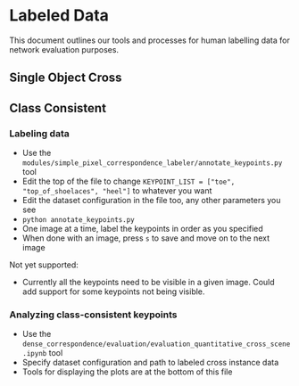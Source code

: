 # Labeled Data

This document outlines our tools and processes for human labelling data for network evaluation
purposes.

## Single Object Cross

## Class Consistent

### Labeling data
- Use the `modules/simple_pixel_correspondence_labeler/annotate_keypoints.py` tool 
- Edit the top of the file to change `KEYPOINT_LIST = ["toe", "top_of_shoelaces", "heel"]` to whatever you want
- Edit the dataset configuration in the file too, any other parameters you see
- `python annotate_keypoints.py`
- One image at a time, label the keypoints in order as you specified
- When done with an image, press `s` to save and move on to the next image

Not yet supported:
- Currently all the keypoints need to be visible in a given image.  Could add support for some keypoints not being visible.

### Analyzing class-consistent keypoints

- Use the `dense_correspondence/evaluation/evaluation_quantitative_cross_scene.ipynb` tool
- Specify dataset configuration and path to labeled cross instance data
- Tools for displaying the plots are at the bottom of this file
